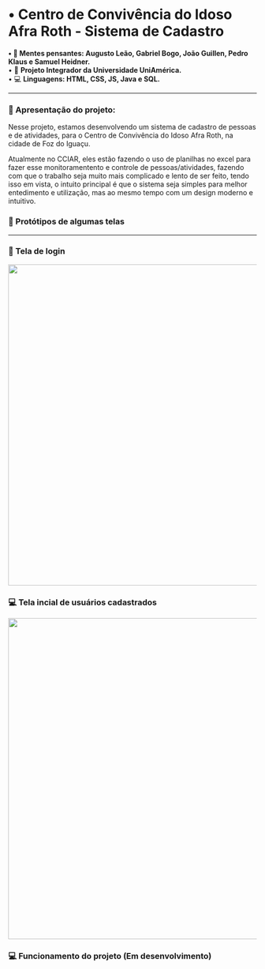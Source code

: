 
# • Centro de Convivência do Idoso Afra Roth - Sistema de Cadastro 

<div>
<strong> • 🧠 Mentes pensantes: Augusto Leão, Gabriel Bogo, João Guillen, Pedro Klaus e Samuel Heidner. </strong> <br>
• 🎒 <strong> Projeto Integrador da Universidade UniAmérica. </strong> <br>
• 💻 <strong> Linguagens: HTML, CSS, JS, Java e SQL. </strong>
</div> 

<hr>

### 📖 Apresentação do projeto:

Nesse projeto, estamos desenvolvendo um sistema de cadastro de pessoas e de atividades, para o Centro de Convivência do Idoso Afra Roth, na cidade de Foz do Iguaçu.

Atualmente no CCIAR, eles estão fazendo o uso de planilhas no excel para fazer esse monitoramentento e controle de pessoas/atividades,
fazendo com que o trabalho seja muito mais complicado e lento de ser feito, tendo isso em vista, o intuito principal é que o sistema seja simples para melhor entedimento e utilização, mas ao mesmo tempo com um design moderno e intuitivo.

### 🎨 Protótipos de algumas telas 

<hr>

### 🔑 Tela de login

<img src = "https://github.com/CCIAR-PI/Projeto-Integrador-CCIAR/assets/101855454/4c796cf8-c730-4ec5-9593-7b1e66a9a7af" width = "650px"/>


### 💻 Tela incial de usuários cadastrados

<img src = "https://github.com/CCIAR-PI/Projeto-Integrador-CCIAR/assets/101855454/da172444-9f85-44d4-8132-da6b78666155" width = "650px"/>


### 💻 Funcionamento do projeto (Em desenvolvimento)


